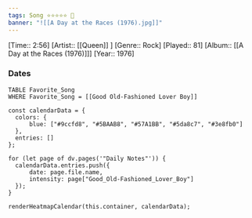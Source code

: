 ```yaml
---
tags: Song ⭐⭐⭐⭐⭐ 💛
banner: "![[A Day at the Races (1976).jpg]]"
---
```

[Time:: 2:56]
[Artist:: [[Queen]] ]
[Genre:: Rock]
[Played:: 81]
[Album:: [[A Day at the Races (1976)]]]
[Year:: 1976]
### Dates
````dataview
TABLE Favorite_Song
WHERE Favorite_Song = [[Good Old-Fashioned Lover Boy]]
````

  ```dataviewjs
const calendarData = { 
	colors: { 
		blue: ["#9ccfd8", "#5BAAB8", "#57A1BB", "#5da8c7", "#3e8fb0"] 
	}, 
	entries: [] 
}; 

for (let page of dv.pages('"Daily Notes"')) { 
	calendarData.entries.push({ 
		date: page.file.name, 
		intensity: page["Good_Old-Fashioned_Lover_Boy"]
	}); 
} 

renderHeatmapCalendar(this.container, calendarData);
```
